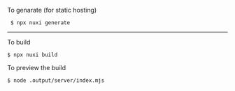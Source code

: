 To genarate (for static hosting)

```
 $ npx nuxi generate
```

---

To build

```
$ npx nuxi build
```

To preview the build

```
$ node .output/server/index.mjs
```
